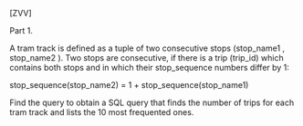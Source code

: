 [ZVV]

Part 1.

A tram track is defined as a tuple of two consecutive stops (stop_name1 , stop_name2 ). Two stops are consecutive, if there is a trip (trip_id) which contains both stops and in which their stop_sequence numbers differ by 1:

stop_sequence(stop_name2) = 1 + stop_sequence(stop_name1)

Find the query to obtain a SQL query that finds the number of trips for each tram track and lists the 10 most frequented ones.



